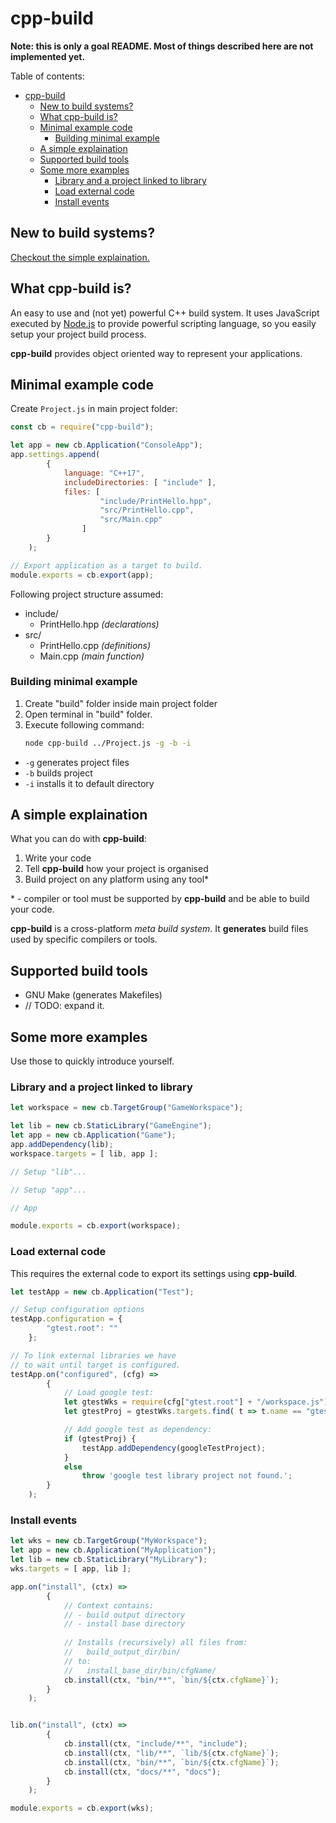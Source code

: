 # cpp-build

**Note: this is only a goal README. Most of things described here are not implemented yet.**

Table of contents:
- [cpp-build](#cpp-build)
	- [New to build systems?](#new-to-build-systems)
	- [What cpp-build is?](#what-cpp-build-is)
	- [Minimal example code](#minimal-example-code)
		- [Building minimal example](#building-minimal-example)
	- [A simple explaination](#a-simple-explaination)
	- [Supported build tools](#supported-build-tools)
	- [Some more examples](#some-more-examples)
		- [Library and a project linked to library](#library-and-a-project-linked-to-library)
		- [Load external code](#load-external-code)
		- [Install events](#install-events)

## New to build systems?

[Checkout the simple explaination.](#a-simple-explaination)

## What cpp-build is?

An easy to use and (not yet) powerful C++ build system.
It uses JavaScript executed by [Node.js](https://nodejs.org/) to provide
powerful scripting language, so you easily setup
your project build process.

**cpp-build** provides object oriented way to represent
your applications.

## Minimal example code

Create `Project.js` in main project folder:

```js
const cb = require("cpp-build");

let app = new cb.Application("ConsoleApp");
app.settings.append(
		{
			language: "C++17",
			includeDirectories: [ "include" ],
			files: [
					"include/PrintHello.hpp",
					"src/PrintHello.cpp",
					"src/Main.cpp"
				]
		}
	);

// Export application as a target to build.
module.exports = cb.export(app);
```

Following project structure assumed:

- include/
  - PrintHello.hpp *(declarations)*
- src/
  - PrintHello.cpp *(definitions)*
  - Main.cpp *(main function)*

### Building minimal example

1. Create "build" folder inside main project folder
2. Open terminal in "build" folder.
3. Execute following command:
   ```bash
   node cpp-build ../Project.js -g -b -i
   ```

- `-g` generates project files
- `-b` builds project
- `-i` installs it to default directory


## A simple explaination

What you can do with **cpp-build**:

1. Write your code
2. Tell **cpp-build** how your project is organised
3. Build project on any platform using any tool\*

\* - compiler or tool must be supported by
**cpp-build** and be able to build your code.

**cpp-build** is a cross-platform *meta build system*.
It **generates** build files used by specific compilers or tools.

## Supported build tools

- GNU Make (generates Makefiles)
- // TODO: expand it.

## Some more examples

Use those to quickly introduce yourself.

### Library and a project linked to library

```js
let workspace = new cb.TargetGroup("GameWorkspace");

let lib = new cb.StaticLibrary("GameEngine");
let app = new cb.Application("Game");
app.addDependency(lib);
workspace.targets = [ lib, app ];

// Setup "lib"...

// Setup "app"...

// App

module.exports = cb.export(workspace);
```

### Load external code

This requires the external code to export its settings using **cpp-build**.

```js
let testApp = new cb.Application("Test");

// Setup configuration options
testApp.configuration = {
		"gtest.root": ""
	};

// To link external libraries we have
// to wait until target is configured.
testApp.on("configured", (cfg) =>
		{
			// Load google test:
			let gtestWks = require(cfg["gtest.root"] + "/workspace.js");
			let gtestProj = gtestWks.targets.find( t => t.name == "gtest" );

			// Add google test as dependency:
			if (gtestProj) {
				testApp.addDependency(googleTestProject);
			}
			else
				throw 'google test library project not found.';
		}
	);
```

### Install events

```js
let wks = new cb.TargetGroup("MyWorkspace");
let app = new cb.Application("MyApplication");
let lib = new cb.StaticLibrary("MyLibrary");
wks.targets = [ app, lib ];

app.on("install", (ctx) =>
		{
			// Context contains:
			// - build output directory
			// - install base directory
			
			// Installs (recursively) all files from:
			//   build_output_dir/bin/
			// to:
			//   install_base_dir/bin/cfgName/
			cb.install(ctx, "bin/**", `bin/${ctx.cfgName}`);
		}
	);


lib.on("install", (ctx) =>
		{
			cb.install(ctx, "include/**", "include");
			cb.install(ctx, "lib/**", `lib/${ctx.cfgName}`);
			cb.install(ctx, "bin/**", `bin/${ctx.cfgName}`);
			cb.install(ctx, "docs/**", "docs");
		}
	);

module.exports = cb.export(wks);
```
